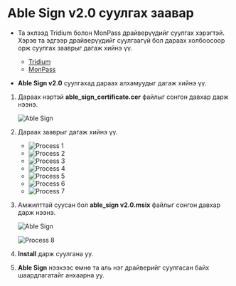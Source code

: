 # Able Sign v2.0 суулгах заавар

- Та эхлээд Tridium болон MonPass драйверүүдийг суулгах хэрэгтэй. Хэрэв та эдгээр драйверүүдийг суулгаагүй бол дараах холбоосоор орж суулгах зааврыг дагаж хийнэ үү.

  - [Tridium](tridium_windows.md)
  - [MonPass](monpass_windows.md)

- **Able Sign v2.0** суулгахад дараах алхамуудыг дагаж хийнэ үү.

1. Дараах нэртэй **able_sign_certificate.cer** файлыг сонгон давхар дарж нээнэ.

   ![Able Sign](img/folder_windows.png)

2. Дараах зааврыг дагаж хийнэ үү.

   - ![Process 1](img/able_sign_install1_windows.png)
   - ![Process 2](img/able_sign_install2_windows.png)
   - ![Process 3](img/able_sign_install3_windows.png)
   - ![Process 4](img/able_sign_install4_windows.png)
   - ![Process 5](img/able_sign_install5_windows.png)
   - ![Process 6](img/able_sign_install6_windows.png)
   - ![Process 7](img/able_sign_install7_windows.png)

3. Амжилттай суусан бол **able_sign v2.0.msix** файлыг сонгон давхар дарж нээнэ.

   ![Able Sign](img/folder_windows.png)

   ![Process 8](img/able_sign_install8_windows.png)

4. **Install** дарж суулгана уу.

5. **Able Sign** нээхээс өмнө та аль нэг драйверийг суулгасан байх шаардлагатайг анхаарна уу.
